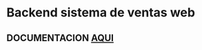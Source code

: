 # Backend sistema de ventas web


## DOCUMENTACION [AQUI](https://documenter.getpostman.com/view/12935250/UV5c9vFe#883949bc-f36f-4937-9a80-6b1892683f18)

